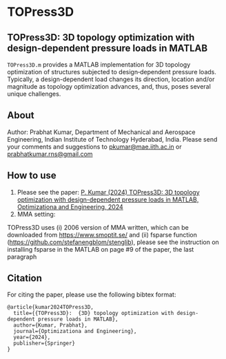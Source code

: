 # TOPress3D
## TOPress3D: 3D topology optimization with design-dependent pressure loads in MATLAB
`TOPress3D.m` provides a MATLAB implementation for 3D topology optimization of structures subjected to design‑dependent pressure loads. Typically, a design-dependent load changes its direction, location and/or magnitude as topology optimization advances, and, thus, poses several unique challenges.   
## About
Author: Prabhat Kumar, Department of Mechanical and Aerospace Engineering, Indian Institute of Technology Hyderabad, India. Please send your comments and suggestions to  pkumar@mae.iith.ac.in or prabhatkumar.rns@gmail.com
## How to use
1. Please see the paper: [P. Kumar (2024) TOPress3D: 3D topology optimization with design-dependent pressure loads in MATLAB, Optimizationa and Engineering, 2024](https://link.springer.com/article/10.1007/s11081-024-09931-2)
2. MMA setting:
   
TOPress3D uses (i) 2006 version of MMA written, which can be downloaded from https://www.smoptit.se/ and (ii) fsparse function (https://github.com/stefanengblom/stenglib), please see the instruction on installing fsparse in the MATLAB on page #9 of the paper, the last paragraph

## Citation
For citing the paper, please use the following bibtex format:
```
@article{kumar2024TOPress3D,
  title={{TOPress3D}:  {3D} topology optimization with design-dependent pressure loads in MATLAB},
  author={Kumar, Prabhat},
  journal={Optimizationa and Engineering},
  year={2024},
  publisher={Springer}
}
```
